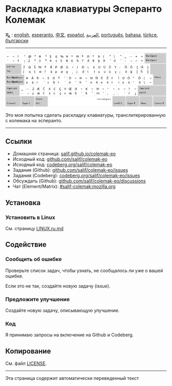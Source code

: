 # Раскладка клавиатуры Эсперанто Колемак

<span><svg xmlns="http://www.w3.org/2000/svg" width="15" height="15" fill="none"
style="vertical-align: sub;" viewBox="0 0 24 24" stroke="currentColor"
stroke-width="2" stroke-linecap="round" stroke-linejoin="round"><path
class="st0" d="M2,16c0.1,0,8-5,9-7c0.6-1.3,1-5,1-5h3H1h7V1" /><line
class="st0" x1="4" y1="8" x2="12" y2="16" /><polygon class="st0"
points="15,19 21,19 23,23 18,11 13,23 " /></svg> : [english](README.md), [esperanto](README.eo.md), [中文](README.zh-CN.md), [español](README.es.md), [العربية](README.ar.md), [português](README.pt.md), [bahasa](README.id.md), [türkçe](README.tr.md), [български](README.bg.md)</span>

---

![Предварительный просмотр эсперанто Colemak](./media/preview.png)

Это моя попытка сделать раскладку клавиатуры, транслитерированную с колемака на эсперанто.

---

## Ссылки

* Домашняя страница: [salif.github.io/colemak-eo](https://salif.github.io/colemak-eo/)
* Исходный код: [github.com/salif/colemak-eo](https://github.com/salif/colemak-eo)
* Исходный код: [codeberg.org/salif/colemak-eo](https://codeberg.org/salif/colemak-eo)
* Задания (Github): [github.com/salif/colemak-eo/issues](https://github.com/salif/colemak-eo/issues)
* Задания (Codeberg): [codeberg.org/salif/colemak-eo/issues](https://codeberg.org/salif/colemak-eo/issues)
* Обсуждать (Github): [github.com/salif/colemak-eo/discussions](https://github.com/salif/colemak-eo/discussions)
* Чат (Element/Matrix): [#salif-colemak:mozilla.org](https://matrix.to/#/#salif-colemak:mozilla.org)

## Установка

### Установить в Linux

См. страницу [LINUX.ru.md](./LINUX.ru.md)

## Содействие

### Сообщить об ошибке

Проверьте список задач, чтобы узнать, не сообщалось ли уже о вашей ошибке.

Если это не так, создайте новую задачу (issue).

### Предложите улучшение

Создайте новую задачу, описывающую улучшение.

### Код

Я принимаю запросы на включение на Github и Codeberg.

## Копирование

См. файл [LICENSE](./LICENSE).

---

Эта страница содержит автоматически переведенный текст
